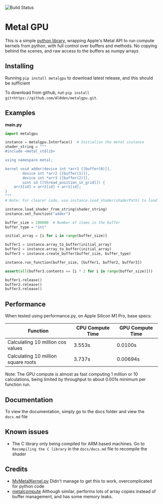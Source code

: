 ![Build Status](https://github.com/Al0den/metalgpu/actions/workflows/python-package.yml/badge.svg)

# Metal GPU

This is a simple [python library](https://pypi.org/project/metalgpu/), wrapping Apple's Metal API to run compute kernels from python, with full control over buffers and methods. No copying behind the scenes, and raw access to the buffers as numpy arrays

## Installing
Running `pip install metalgpu` to download latest release, and this should be sufficient

To download from github, run `pip install git+https://github.com/Al0den/metalgpu.git`.

## Examples

**main.py**
```python
import metalgpu

instance = metalgpu.Interface()  # Initialise the metal instance
shader_string = """
#include <metal_stdlib>

using namespace metal;

kernel void adder(device int *arr1 [[buffer(0)]],
        device int *arr2 [[buffer(1)]],
        device int *arr3 [[buffer(2)]],
        uint id [[thread_position_in_grid]]) {
    arr3[id] = arr2[id] + arr1[id];
}
"""
# Note: For clearer code, use instance.load_shader(shaderPath) to load a metal file

instance.load_shader_from_string(shader_string)
instance.set_function("adder")

buffer_size = 100000  # Number of items in the buffer
buffer_type = "int"

initial_array = [i for i in range(buffer_size)]

buffer1 = instance.array_to_buffer(initial_array)
buffer2 = instance.array_to_buffer(initial_array)
buffer3 = instance.create_buffer(buffer_size, buffer_type)

instance.run_function(buffer_size, [buffer1, buffer2, buffer3])

assert(all(buffer3.contents == [i * 2 for i in range(buffer_size)]))

buffer1.release()
buffer2.release()
buffer3.release()
```

## Performance
When tested using performance.py, on Apple Silicon M1 Pro, base specs:

| Function | CPU Compute Time | GPU Compute Time |
|---|---|---|
| Calculating 10 million cos values  | 3.553s  | 0.0100s |
| Calculating 10 million square roots  | 3.737s | 0.00694s |

Note: The GPU compute is almost as fast computing 1 million or 10 calculations, being limited by throughput to about 0.001s minimum per function run.
## Documentation

To view the documentation, simply go to the docs folder and view the `docs.md` file

## Known issues
- The C library only being compiled for ARM based machines. Go to `Recompiling the C library` in the `docs/docs.md` file to recompile the shader

## Credits
- [MyMetalKernel.py](https://gist.github.com/alvinwan/f7bb0cdd26c018f40052f9944fc5c679/revisions) Didn't manage to get this to work, overcomplicated for python code
- [metalcompute](https://github.com/baldand/py-metal-compute) Although similar, performs lots of array copies instead of buffer management, and has some memory leaks. 

